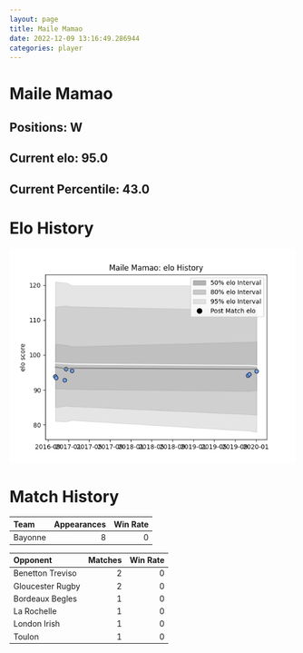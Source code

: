 ```yaml
---  
layout: page  
title: Maile Mamao  
date: 2022-12-09 13:16:49.286944  
categories: player  
---
```

# Maile Mamao

## Positions: W

## Current elo: 95.0

## Current Percentile: 43.0

# Elo History


![elo history](history_MaileMamao.png)
# Match History


| Team    |   Appearances |   Win Rate |
|:--------|--------------:|-----------:|
| Bayonne |             8 |          0 |

| Opponent         |   Matches |   Win Rate |
|:-----------------|----------:|-----------:|
| Benetton Treviso |         2 |          0 |
| Gloucester Rugby |         2 |          0 |
| Bordeaux Begles  |         1 |          0 |
| La Rochelle      |         1 |          0 |
| London Irish     |         1 |          0 |
| Toulon           |         1 |          0 |